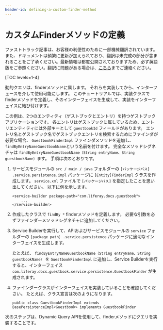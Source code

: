```yaml
---
header-id: defining-a-custom-finder-method
---
```


# カスタムFinderメソッドの定義

<p class="alert alert-info"><span class="wysiwyg-color-blue120">ファストトラック記事は、お客様の利便性のために一部機械翻訳されています。また、ドキュメントは頻繁に更新が加えられており、翻訳は未完成の部分が含まれることをご了承ください。最新情報は都度公開されておりますため、必ず英語版をご参照ください。翻訳に問題がある場合は、<a href="mailto:support-content-jp@liferay.com">こちら</a>までご連絡ください。</span></p>

[TOC levels=1-4]

動的クエリは、finderメソッドに属します。 それらを実装してから、インターフェースを介して使用可能にします。 このチュートリアルでは、実装クラスでfinderメソッドを定義し、そのインターフェイスを生成して、実装をインターフェイスに結び付けます。

この例は、2つのエンティティ（ゲストブックとエントリ）を持つゲストブックアプリケーションです。 各エントリはゲストブックに属しているため、エントリエンティティには外部キーとして `guestbookId` フィールドがあります。 エントリ名とゲストブック名でゲストブックエントリを検索するためにファインダが必要な場合、 `GuestbookFinderImpl` ファインダメソッドを追加し、 `findByEntryNameGuestbookName`という名前を付けます。 完全なメソッドシグネチャは `findByEntryNameGuestbookName（String entryName、String guestbookName）`ます。 手順は次のとおりです。

1.  サービスモジュールの `src / main / java` フォルダーの `[パッケージパス] .service.persistence.impl` パッケージに `[Entity]FinderImpl` クラスを作成します。 `service.xml` ファイルで `[パッケージパス]` を指定したことを思い出してください。 以下に例を示します。
   
        <service-builder package-path="com.liferay.docs.guestbook">
            ...
        </service-builder>

2.  作成したクラスで `findBy *` finderメソッドを定義します。 必要な引数を必ずファインダーメソッドシグネチャに追加してください。

3.  Service Builderを実行して、APIおよびサービスモジュールの `service` フォルダーの `[package path] .service.persistence` パッケージに適切なインターフェイスを生成します。

    たとえば、 `findByEntryNameGuestbookName（String entryName、String guestbookName）` を `GuestbookFinderImpl` に追加し、Service Builderを実行すると、インターフェイス `com.liferay.docs.guestbook.service.persistence.GuestbookFinder` が生成されます。

4.  ファインダークラスがインターフェイスを実装していることを確認してください。 たとえば、クラス宣言は次のようになります。
   
        public class GuestbookFinderImpl extends BasePersistenceImpl<Guestbook> implements GuestbookFinder

次のステップは、Dynamic Query APIを使用して、finderメソッドにクエリを実装することです。
